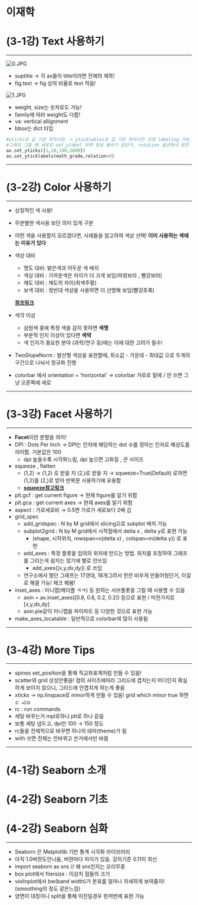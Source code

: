 # 이재학

# **(3-1강) Text 사용하기**

---

![0.JPG](https://user-images.githubusercontent.com/46811558/152668541-f5853118-2445-4250-b1af-e4f065205a33.jpg)

- suptitle → 각 ax들이 title이라면 전체의 제목!
- fig.text → fig 상의 비율로 text 적음!

![1.JPG](https://user-images.githubusercontent.com/46811558/152668545-abf417ae-10ac-44fb-bd27-67419bc69ded.jpg)

- weight, size는 숫자로도 가능!
- family에 따라 weight도 다름!
- va: vertical allignment
- bbox는 dict 타입

```python
#yticks로 값 기준 위치시킴 -> yticklables로 값 기준 위치시킨 곳에 labeling 가능
#그래프 그릴 때 세로로 set_ylabel 하면 항상 돌아가 있던거, rotation 옵션줘서 회전 가능!
ax.set_yticks([1,10,100,1000])
ax.set_yticklabels(math_grade,rotation=0)
```

---

# ****(3-2강) Color 사용하기****

---

- 상징적인 색 사용!
- 무분별한 색사용 보단 의미 있게 구분
- 어떤 색을 사용할지 모르겠다면, 사례들을 참고하여 색상 선택! **이미 사용하는 색에는 이유가 있다**
- 색상 대비
    - 명도 대비:  밝은색과 어두운 색 배치
    - 색상 대비 : 가까운색은 차이가 더 크게 보임(파랑보라 , 빨강보라)
    - 채도 대비 : 채도의 차이(회색주황)
    - 보색 대비 : 정반대 색상을 사용하면 더 선명해 보임(빨강초록)
    
    [**참조링크**](https://m.blog.naver.com/PostView.naver?isHttpsRedirect=true&blogId=wlgus6012&logNo=220264068540)
    
- 색각 이상
    - 삼원색 중에 특정 색을 감지 못하면 **색맹**
    - 부분적 인지 이상이 있다면 **색약**
    - 색 인지가 중요한 분야 (과학/연구 등)에는 이에 대한 고려가 필수!
- TwoSlopeNorm : 발산형 색상을 표현할때, 최소값 - 가운데 - 최대값 으로 두개의 구간으로 나눠서 정규화 진행
- colorbar 에서 orientation = ‘horizontal’ → colorbar 가로로 밑에 / 안 쓰면 그냥 오른쪽에 세로

---

# ****(3-3강) Facet 사용하기****

---

- **Facet**이란 분할을 의미!
- DPI : Dots Per Inch → DPI는 인치에 해당하는 dot 수를 정하는 인자로 해상도를 의미함. 기본값은 100
    - dpi 높을수록 시각화느림, dpi 높으면 고화질 , 큰 사이즈
- squeeze , flatten
    - (1,2) → (1,2) 로 받을 지 (2,)로 받을 지 → squeeze=True(Default) 로하면 (1,2)를 (2,)로 받아 반복문 사용하기에 유용함
    - [**squeeze참고링크**](https://www.inflearn.com/questions/160111)
- plt.gcf : get current figure → 현재 figure를 알기 위함
- plt.gca : get current axes  → 현재 axes를 알기 위함
- aspect : 가로세로비  → 0.5면 가로가 세로보다 2배 김
- grid_spec
    - add_gridspec : N by M grid에서 slicing으로 subplot 배치 가능
    - subplot2grid : N by M grid에서 시작점에서 delta x , delta y로 표현 가능
        - (shape, 시작위치, rowspan=n(delta x) , colspan=m(delta y)) 로 표현
    - add_axes : 특정 플롯을 임의의 위치에 만드는 방법. 위치를 조정하여 그래프를 그리는게 쉽지는 않기에 별로 안쓰임
        - add_axes([x,y,dx,dy]) 로 쓰임
    - 연구소에서 했던 그래프는 17갠데, 18개그려서 한칸 비우게 만들어뒀던거, 이걸로 해결 가능! 체크 해봄!
- inset_axes : 미니맵(메이플 ㅋㅋ) 등 원하는 서브플롯을 그릴 때 사용할 수 있음
    - axin = ax.inset_axes([0.8, 0.8, 0.2, 0.2]) 등으로 표현 / 마찬가지로 [x,y,dx,dy]
    - axin.pie같이 미니맵을 파이차트 등 다양한 것으로 표현 가능
- make_axes_locatable : 일반적으로 colorbar에 많이 사용됨

---

# ****(3-4강) More Tips****

---

- spines set_position을 통해 직교좌표계처럼 만들 수 있음!
- scatter와 grid 상성안좋음! 점의 사이즈에따라 그리드에 겹치는지 어디인지 확실하게 보이지 않으니, 그리드에 안겹치게 하는게 좋음
- xticks → np.linspace로 minor하게 만들 수 있음! grid which minor true 하면ㄷ ㅚㅁ
- rc : run commands
- 세팅 바꾸는거 mpl로하나 plt로 하나 같음
- 보통 세팅 냅두고, dpi만 100 → 150 정도
- rc들을 전체적으로 바꾸면 하나의 테마(theme)가 됨
- with 쓰면 전체는 안바뀌고 쓴거에서만 바뀜

---

# ****(4-1강) Seaborn 소개****

# ****(4-2강) Seaborn 기초****

# ****(4-2강) Seaborn 심화****

---

- Seaborn 은 Matplotlib 기반 통계 시각화 라이브러리
- 아직 1.0버젼도안나옴, 버젼마다 차이가 있음. 강의기준 0.11이 최신
- import seaborn as sns // 왜 sns인지는 오리무중
- box plot에서 filersize : 이상치 점들의 크기
- violinplot에서 bw(band width)가 분포를 얼마나 자세하게 보여줄지! (smoothing의 정도 같은느낌)
- 양면이 대칭이니 split을 통해 이진일경우 한꺼번에 표현 가능